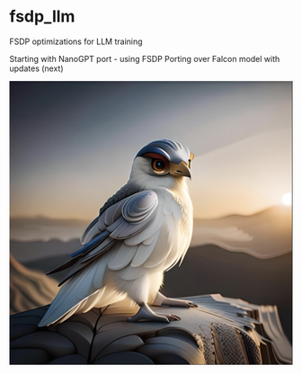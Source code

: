 # fsdp_llm
FSDP optimizations for LLM training

Starting with NanoGPT port - using FSDP
Porting over Falcon model with updates (next)

![baby falcon logo](/images/baby_falcon.png)

